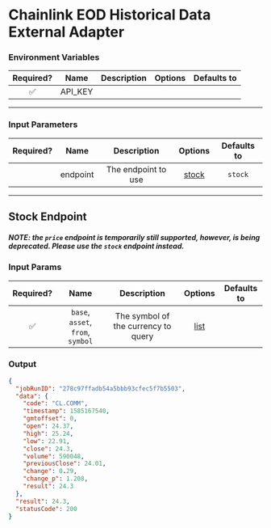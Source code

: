 # Chainlink EOD Historical Data External Adapter

### Environment Variables

| Required? |  Name   | Description | Options | Defaults to |
| :-------: | :-----: | :---------: | :-----: | :---------: |
|    ✅     | API_KEY |             |         |             |

---

### Input Parameters

| Required? |   Name   |     Description     |         Options          | Defaults to |
| :-------: | :------: | :-----------------: | :----------------------: | :---------: |
|           | endpoint | The endpoint to use | [stock](#Stock-Endpoint) |   `stock`   |

---

## Stock Endpoint
##### NOTE: the `price` endpoint is temporarily still supported, however, is being deprecated. Please use the `stock` endpoint instead.
### Input Params

| Required? |               Name                |             Description             |                                  Options                                  | Defaults to |
| :-------: | :-------------------------------: | :---------------------------------: | :-----------------------------------------------------------------------: | :---------: |
|    ✅     | `base`, `asset`, `from`, `symbol` | The symbol of the currency to query | [list](https://eodhistoricaldata.com/financial-apis/category/data-feeds/) |             |

### Output

```json
{
  "jobRunID": "278c97ffadb54a5bbb93cfec5f7b5503",
  "data": {
    "code": "CL.COMM",
    "timestamp": 1585167540,
    "gmtoffset": 0,
    "open": 24.37,
    "high": 25.24,
    "low": 22.91,
    "close": 24.3,
    "volume": 590048,
    "previousClose": 24.01,
    "change": 0.29,
    "change_p": 1.208,
    "result": 24.3
  },
  "result": 24.3,
  "statusCode": 200
}
```
